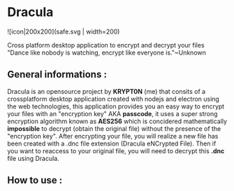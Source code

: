 # Dracula
![icon|200x200](safe.svg | width=200)


Cross platform desktop application to encrypt and decrypt your files
"Dance like nobody is watching, encrypt like everyone is."~Unknown

## General informations :
Dracula is an opensource project by **KRYPT0N** (me) that consits of a crossplatform desktop application created with nodejs and electron using the web technologies, this application provides you an easy way to encrypt your files with an "encryption key" AKA **passcode**, it uses a super strong encryption algorithm known as **AES256** which is concidered mathematically **impossible** to decrypt (obtain the original file) without the presence of the "encryption key". After encrypting your file, you will realize a new file has been created with a .dnc file extension (Dracula eNCrypted File). Then if you want to reaccess to your original file, you will need to decrypt this **.dnc** file using Dracula.

## How to use :
